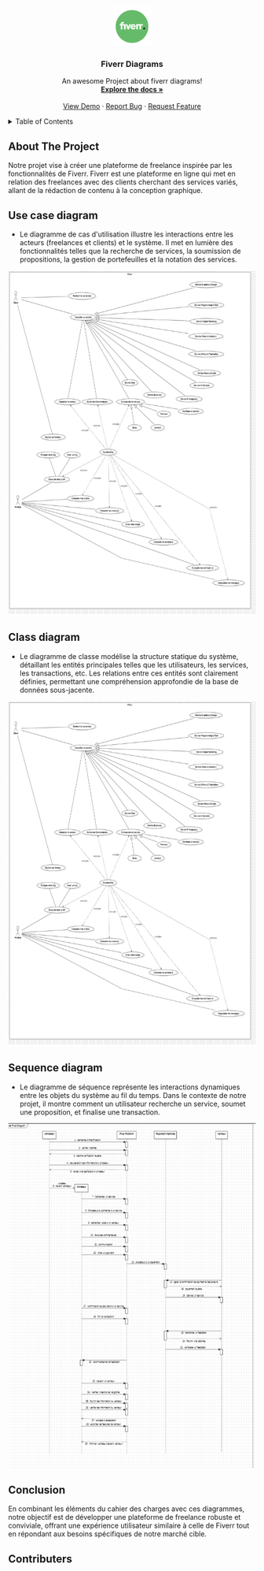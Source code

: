 <a name="Fiverr Diagrams"></a>


<br />
<div align="center">
  <a href="https://github.com/ZakariaLagraini/uml">
    <img src="fiverrlogo.png" alt="Logo" width="80" height="80">
  </a>

   <h3 align="center">Fiverr Diagrams</h3>

  <p align="center">
    An awesome Project about fiverr diagrams!
    <br />
    <a href="https://github.com/ZakariaLagraini/uml"><strong>Explore the docs »</strong></a>
    <br />
    <br />
    <a href="https://github.com/ZakariaLagraini/uml">View Demo</a>
    ·
    <a href="https://github.com/ZakariaLagraini/uml">Report Bug</a>
    ·
    <a href="https://github.com/ZakariaLagraini/uml">Request Feature</a>
  </p>
</div>

<details>
  <summary>Table of Contents</summary>
  <ol>
    <li>
      <a href="#about-the-project">About The Project</a>
      <ul>
        <li><a href="#Use case diagram">Use case diagram</a></li>
        <li><a href="#Class diagram">Class diagram</a></li>
        <li><a href="#Sequence diagram">Sequence diagram</a></li>
      </ul>
    </li>
    <li>
      <a href="#Conclusion">Conclusion</a>
      </li>
      <li>
      <a href="#Contributers">Contributers</a>
      </li>
    </ol>
</details>

## About The Project

Notre projet vise à créer une plateforme de freelance inspirée par les fonctionnalités de Fiverr. Fiverr est une plateforme en ligne qui met en relation des freelances avec des clients cherchant des services variés, allant de la rédaction de contenu à la conception graphique.

## Use case diagram

* Le diagramme de cas d'utilisation illustre les interactions entre les acteurs (freelances et clients) et le système. Il met en lumière des fonctionnalités telles que la recherche de services, la soumission de propositions, la gestion de portefeuilles et la notation des services.
<div align="center">
<img src="UseCaseFiverr.png" alt="Logo" width="800" height="700">
</div>

## Class diagram

* Le diagramme de classe modélise la structure statique du système, détaillant les entités principales telles que les utilisateurs, les services, les transactions, etc. Les relations entre ces entités sont clairement définies, permettant une compréhension approfondie de la base de données sous-jacente.

<div align="center">
<img src="UseCaseFiverr.png" alt="Logo" width="800" height="700">
</div>

## Sequence diagram

* Le diagramme de séquence représente les interactions dynamiques entre les objets du système au fil du temps. Dans le contexte de notre projet, il montre comment un utilisateur recherche un service, soumet une proposition, et finalise une transaction.

<div align="center" style = "{margin:10px;}">
<img src="SequenceDiagramFiverr.png" alt="Logo" width="800" height="700">
</div>

## Conclusion

En combinant les éléments du cahier des charges avec ces diagrammes, notre objectif est de développer une plateforme de freelance robuste et conviviale, offrant une expérience utilisateur similaire à celle de Fiverr tout en répondant aux besoins spécifiques de notre marché cible.

## Contributers


